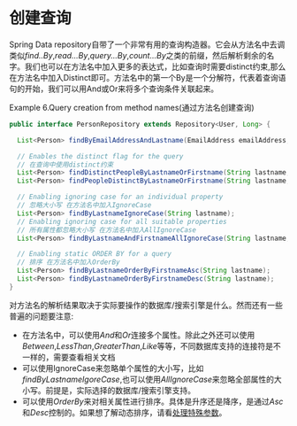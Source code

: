 # 创建查询
Spring Data repository自带了一个非常有用的查询构造器。它会从方法名中去调类似*find..By*,*read...By*,*query...By*,*count...By*之类的前缀，然后解析剩余的名字。我们也可以在方法名中加入更多的表达式，比如查询时需要distinct约束,那么在方法名中加入Distinct即可。方法名中的第一个By是一个分解符，代表着查询语句的开始，我们可以用And或Or来将多个查询条件关联起来。

Example 6.Query creation from method names(通过方法名创建查询)

```java
public interface PersonRepository extends Repository<User, Long> {

  List<Person> findByEmailAddressAndLastname(EmailAddress emailAddress, String lastname);

  // Enables the distinct flag for the query
  // 在查询中使用distinct约束
  List<Person> findDistinctPeopleByLastnameOrFirstname(String lastname, String firstname);
  List<Person> findPeopleDistinctByLastnameOrFirstname(String lastname, String firstname);

  // Enabling ignoring case for an individual property
  // 忽略大小写 在方法名中加入IgnoreCase
  List<Person> findByLastnameIgnoreCase(String lastname);
  // Enabling ignoring case for all suitable properties
  // 所有属性都忽略大小写 在方法名中加入AllIgnoreCase
  List<Person> findByLastnameAndFirstnameAllIgnoreCase(String lastname, String firstname);

  // Enabling static ORDER BY for a query
  // 排序 在方法名中加入OrderBy
  List<Person> findByLastnameOrderByFirstnameAsc(String lastname);
  List<Person> findByLastnameOrderByFirstnameDesc(String lastname);
}

```
对方法名的解析结果取决于实际要操作的数据库/搜索引擎是什么。然而还有一些普遍的问题要注意:

* 在方法名中，可以使用*And*和*Or*连接多个属性。除此之外还可以使用*Between*,*LessThan*,*GreaterThan*,*Like*等等，不同数据库支持的连接符是不一样的，需要查看相关文档
* 可以使用IgnoreCase来忽略单个属性的大小写，比如*findByLastnameIgoreCase*,也可以使用*AllIgnoreCase*来忽略全部属性的大小写。前提是，实际选择的数据库/搜索引擎支持。
* 可以使用*OrderBy*来对相关属性进行排序。具体是升序还是降序，是通过*Asc*和*Desc*控制的。如果想了解动态排序，请看[处理特殊参数](./4.4.4.md)。
